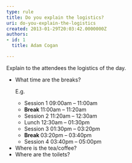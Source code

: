 ```yaml
---
type: rule
title: Do you explain the logistics?
uri: do-you-explain-the-logistics
created: 2013-01-29T20:03:42.0000000Z
authors:
- id: 1
  title: Adam Cogan

---
```




<span class='intro'> Explain to the attendees the logistics of the day. </span>

<ul><li>What time are the breaks?<br>
<p>E.g.</p><ul><li>Session 1             09&#58;00am – 11&#58;00am</li><li><strong>Break                    </strong>11&#58;00am – 11&#58;20am</li><li>Session 2             11&#58;20am – 12&#58;30am</li><li>Lunch                    12&#58;30am – 01&#58;30pm</li><li>Session 3             01&#58;30pm – 03&#58;20pm</li><li><strong>Break                    </strong>03&#58;20pm – 03&#58;40pm</li><li>Session 4             03&#58;40pm – 05&#58;00pm</li></ul></li><li>Where is the tea/coffee?</li><li>Where are the toilets?</li></ul>



